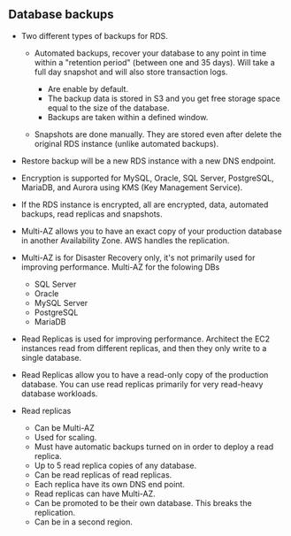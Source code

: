 ## Database backups

- Two different types of backups for RDS.

  - Automated backups, recover your database to any point in time within a "retention period" (between one and 35 days). Will take a full day snapshot and will also store transaction logs.

    - Are enable by default.
    - The backup data is stored in S3 and you get free storage space equal to the size of the database.
    - Backups are taken within a defined window.

  - Snapshots are done manually. They are stored even after delete the original RDS instance (unlike automated backups).

- Restore backup will be a new RDS instance with a new DNS endpoint.

- Encryption is supported for MySQL, Oracle, SQL Server, PostgreSQL, MariaDB, and Aurora using KMS (Key Management Service).

- If the RDS instance is encrypted, all are encrypted, data, automated backups, read replicas and snapshots.

- Multi-AZ allows you to have an exact copy of your production database in another Availability Zone. AWS handles the replication.

- Multi-AZ is for Disaster Recovery only, it's not primarily used for improving performance. Multi-AZ for the folowing DBs

  - SQL Server
  - Oracle
  - MySQL Server
  - PostgreSQL
  - MariaDB

- Read Replicas is used for improving performance. Architect the EC2 instances read from different replicas, and then they only write to a single database.

- Read Replicas allow you to have a read-only copy of the production database. You can use read replicas primarily for very read-heavy database workloads.

- Read replicas

  - Can be Multi-AZ
  - Used for scaling.
  - Must have automatic backups turned on in order to deploy a read replica.
  - Up to 5 read replica copies of any database.
  - Can be read replicas of read replicas.
  - Each replica have its own DNS end point.
  - Read replicas can have Multi-AZ.
  - Can be promoted to be their own database. This breaks the replication.
  - Can be in a second region.
